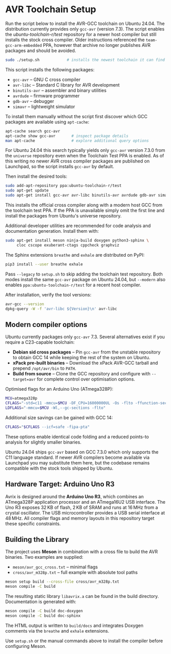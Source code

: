 # AVR Toolchain Setup

Run the script below to install the AVR-GCC toolchain on Ubuntu 24.04.
The distribution currently provides only `gcc-avr` (version 7.3).  The script
enables the *ubuntu-toolchain-r/test* repository for a newer host compiler but
still installs the stock cross compiler.  Older instructions referenced the
`team-gcc-arm-embedded` PPA, however that archive no longer publishes AVR
packages and should be avoided.

```bash
sudo ./setup.sh            # installs the newest toolchain it can find
```
This script installs the following packages:

- `gcc-avr` – GNU C cross compiler
- `avr-libc` – Standard C library for AVR development
- `binutils-avr` – assembler and binary utilities
- `avrdude` – firmware programmer
- `gdb-avr` – debugger
- `simavr` – lightweight simulator

To install them manually without the script first discover which GCC
packages are available using `apt-cache`:

```bash
apt-cache search gcc-avr
apt-cache show gcc-avr       # inspect package details
man apt-cache                # explore additional query options
```

For Ubuntu 24.04 this search typically yields only ``gcc-avr`` version
7.3.0 from the ``universe`` repository even when the Toolchain Test PPA
is enabled.  As of this writing no newer AVR cross compiler packages are
published on Launchpad, so the script installs ``gcc-avr`` by default.

Then install the desired tools:

```bash
sudo add-apt-repository ppa:ubuntu-toolchain-r/test
sudo apt-get update
sudo apt-get install gcc-avr avr-libc binutils-avr avrdude gdb-avr simavr
```
This installs the official cross compiler along with a modern host GCC from the
toolchain test PPA.  If the PPA is unavailable simply omit the first line and
install the packages from Ubuntu's universe repository.

Additional developer utilities are recommended for code analysis and
documentation generation.  Install them with:

```bash
sudo apt-get install meson ninja-build doxygen python3-sphinx \
     cloc cscope exuberant-ctags cppcheck graphviz
```

The Sphinx extensions `breathe` and `exhale` are distributed on PyPI:

```bash
pip3 install --user breathe exhale
```


Pass `--legacy` to `setup.sh` to skip adding the toolchain test repository.
Both modes install the same `gcc-avr` package on Ubuntu 24.04, but `--modern`
also enables `ppa:ubuntu-toolchain-r/test` for a recent host compiler.


After installation, verify the tool versions:


```bash
avr-gcc --version
dpkg-query -W -f 'avr-libc ${Version}\n' avr-libc
```


Modern compiler options
-----------------------
Ubuntu currently packages only ``gcc-avr`` 7.3. Several alternatives exist if you require a C23-capable toolchain:

* **Debian sid cross packages** – Pin ``gcc-avr`` from the unstable repository to obtain GCC 14 while keeping the rest of the system on Ubuntu.
* **xPack pre-built binaries** – Download the xPack AVR-GCC tarball and prepend ``/opt/avr/bin`` to ``PATH``.
* **Build from source** – Clone the GCC repository and configure with ``--target=avr`` for complete control over optimisation options.


Optimised flags for an Arduino Uno (ATmega328P):

```bash
MCU=atmega328p
CFLAGS="-std=c11 -mmcu=$MCU -DF_CPU=16000000UL -Os -flto -ffunction-sections -fdata-sections"
LDFLAGS="-mmcu=$MCU -Wl,--gc-sections -flto"
```
Additional size savings can be gained with GCC 14:

```bash
CFLAGS="$CFLAGS --icf=safe -fipa-pta"
```
These options enable identical code folding and a reduced
points-to analysis for slightly smaller binaries.

Ubuntu 24.04 ships `gcc-avr` based on GCC 7.3.0 which only supports the C11
language standard.  If newer AVR compilers become available via Launchpad you
may substitute them here, but the codebase remains compatible with the stock
tools shipped by Ubuntu.

## Hardware Target: Arduino Uno R3

Avrix is designed around the **Arduino Uno R3**, which combines an
ATmega328P application processor and an ATmega16U2 USB interface.  The
Uno R3 exposes 32 KB of flash, 2 KB of SRAM and runs at 16 MHz from a
crystal oscillator.  The USB microcontroller provides a USB
serial interface at 48 MHz.  All compiler flags and memory layouts in
this repository target these specific constraints.


## Building the Library

The project uses **Meson** in combination with a cross file to build
the AVR binaries.  Two examples are supplied:

- `meson/avr_gcc_cross.txt` – minimal flags
- `cross/avr_m328p.txt` – full example with absolute tool paths

```bash
meson setup build --cross-file cross/avr_m328p.txt
meson compile -C build
```

The resulting static library `libavrix.a` can be found in the build
directory.  Documentation is generated with:

```bash
meson compile -C build doc-doxygen
meson compile -C build doc-sphinx
```
The HTML output is written to `build/docs` and integrates Doxygen
comments via the `breathe` and `exhale` extensions.

Use `setup.sh` or the manual commands above to install the compiler
before configuring Meson.
